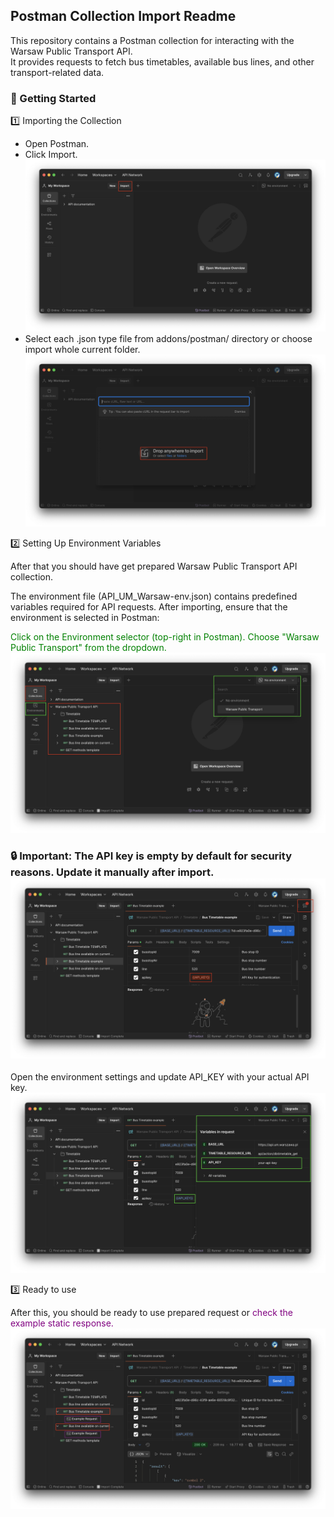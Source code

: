 ## Postman Collection Import Readme

This repository contains a Postman collection for interacting with the Warsaw Public Transport API. <br>
It provides requests to fetch bus timetables, available bus lines, and other transport-related data.

### 🚀 Getting Started <br>

1️⃣ Importing the Collection

- Open Postman.
- Click Import. ![postman-collection-import](readme-assets/collection-import.png)
- Select each .json type file from addons/postman/ directory or choose import whole current folder. ![postman-collection-import](readme-assets/import-options.png)

2️⃣ Setting Up Environment Variables <br>

After that you should have get prepared Warsaw Public Transport API collection.

The environment file (API_UM_Warsaw-env.json) contains predefined variables required for API requests.
After importing, ensure that the environment is selected in Postman:

<span style="color: green;">Click on the Environment selector (top-right in Postman).
Choose "Warsaw Public Transport" from the dropdown.</span> ![choose-environment](readme-assets/choose-environment.png)

### 🔒 Important: The API key is empty by default for security reasons. Update it manually after import. ![before-setup-environment](readme-assets/before-setup-environment.png)

Open the environment settings and update API_KEY with your actual API key. ![after-setup-environment](readme-assets/after-setup-environment.png)<br>

3️⃣ Ready to use

After this, you should be ready to use prepared request or <span style="color: purple;">check the example static response. </span> ![ready-to-use](readme-assets/ready-to-use.png)
